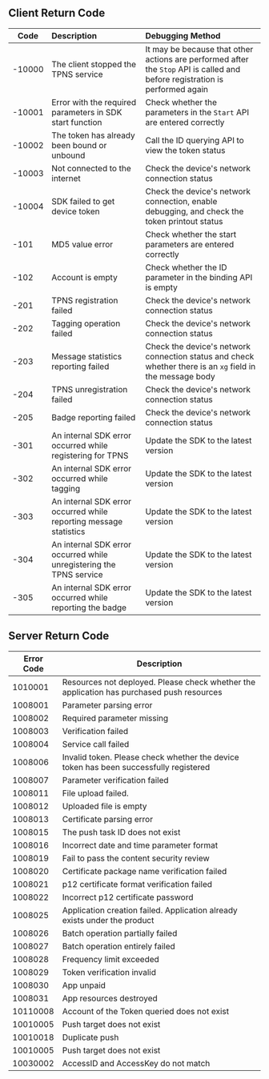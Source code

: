 ## Client Return Code


| Code   | Description                         | Debugging Method                                            |
| ------ | :--------------------------- | :--------------------------------------------------- |
| -10000 | The client stopped the TPNS service | It may be because that other actions are performed after the `Stop` API is called and before registration is performed again |
| -10001 | Error with the required parameters in SDK start function | Check whether the parameters in the `Start` API are entered correctly |
| -10002 | The token has already been bound or unbound | Call the ID querying API to view the token status |
| -10003 | Not connected to the internet | Check the device's network connection status |
| -10004 | SDK failed to get device token | Check the device's network connection, enable debugging, and check the token printout status |
| -101 | MD5 value error | Check whether the start parameters are entered correctly |
| -102 | Account is empty | Check whether the ID parameter in the binding API is empty |
| -201 | TPNS registration failed | Check the device's network connection status |
| -202 | Tagging operation failed | Check the device's network connection status |
| -203 | Message statistics reporting failed | Check the device's network connection status and check whether there is an `xg` field in the message body |
| -204 | TPNS unregistration failed | Check the device's network connection status |
| -205 | Badge reporting failed | Check the device's network connection status |
| -301 | An internal SDK error occurred while registering for TPNS | Update the SDK to the latest version |
| -302 | An internal SDK error occurred while tagging | Update the SDK to the latest version |
| -303 | An internal SDK error occurred while reporting message statistics | Update the SDK to the latest version |
| -304 | An internal SDK error occurred while unregistering the TPNS service | Update the SDK to the latest version |
| -305 | An internal SDK error occurred while reporting the badge | Update the SDK to the latest version |


## Server Return Code


| Error Code | Description |
| ----- | --------------------- |
| 1010001 | Resources not deployed. Please check whether the application has purchased push resources |
| 1008001 | Parameter parsing error |
| 1008002 | Required parameter missing |
| 1008003 | Verification failed |
| 1008004 | Service call failed |
| 1008006 | Invalid token. Please check whether the device token has been successfully registered |
| 1008007 | Parameter verification failed |
| 1008011| File upload failed. | 
| 1008012 | Uploaded file is empty |
| 1008013 | Certificate parsing error |
|1008015  | The push task ID does not exist |
| 1008016 | Incorrect date and time parameter format |
| 1008019 | Fail to pass the content security review |
| 1008020 | Certificate package name verification failed |
| 1008021 | p12 certificate format verification failed |
| 1008022 | Incorrect p12 certificate password |
| 1008025 | Application creation failed. Application already exists under the product |
| 1008026 | Batch operation partially failed |
| 1008027 | Batch operation entirely failed |
| 1008028  | Frequency limit exceeded |
| 1008029  | Token verification invalid |
| 1008030  | App unpaid |
| 1008031  | App resources destroyed |
| 10110008 | Account of the Token queried does not exist |
| 10010005 | Push target does not exist |
| 10010018 | Duplicate push|
| 10010005  | Push target does not exist|
| 10030002 | AccessID and AccessKey do not match |
